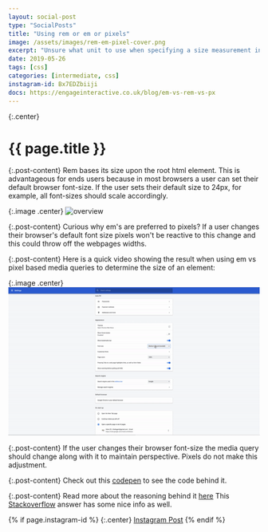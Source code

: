 ```yaml
---
layout: social-post
type: "SocialPosts"
title: "Using rem or em or pixels"
image: /assets/images/rem-em-pixel-cover.png
excerpt: "Unsure what unit to use when specifying a size measurement in CSS?"
date: 2019-05-26
tags: [css]
categories: [intermediate, css]
instagram-id: Bx7EDZbiiji
docs: https://engageinteractive.co.uk/blog/em-vs-rem-vs-px
---
```

{:.center}
# {{ page.title }}

{:.post-content}
Rem bases its size upon the root html element. This is advantageous for ends users because in most browsers a user can set their default browser font-size. If the user sets their default size to 24px, for example, all font-sizes should scale accordingly.

{:.image .center}
![overview]({{page.image}})

{:.post-content}
Curious why em's are preferred to pixels? If a user changes their browser's
default font size pixels won't be reactive to this change and this could throw
off the webpages widths.

{:.post-content}
Here is a quick video showing the result when using em vs pixel based media
queries to determine the size of an element:

{:.image .center}
![video](/assets/images/browser-width.gif)

{:.post-content}
If the user changes their browser font-size the media query should change along with
it to maintain perspective. Pixels do not make this adjustment.

{:.post-content}
Check out this <a href="https://codepen.io/nwalton3/pen/xvnHy/" target="_blank">codepen</a>
to see the code behind it.

{:.post-content}
Read more about the reasoning behind it <a href="{{page.docs}}" target="_blank">here</a>
This <a href="https://stackoverflow.com/questions/22228568/switching-to-em-based-media-queries" target="_blank">Stackoverflow</a>
answer has some nice info as well.

{% if page.instagram-id %}
{:.center}
<a class="insta-link" href="https://www.instagram.com/p/{{page.instagram-id}}" target="_blank">Instagram Post</a>
{% endif %}
